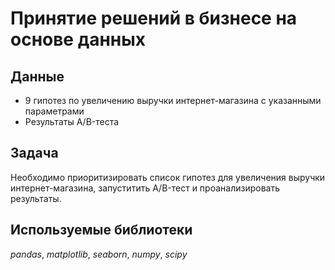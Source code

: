 # Принятие решений в бизнесе на основе данных


## Данные

 - 9 гипотез по увеличению выручки интернет-магазина с указанными параметрами
 - Результаты A/B-теста

## Задача

Необходимо приоритизировать список гипотез для увеличения выручки интернет-магазина, запуститить A/B-тест и проанализировать результаты.  

## Используемые библиотеки
*pandas*, *matplotlib*, *seaborn*, *numpy*, *scipy*
